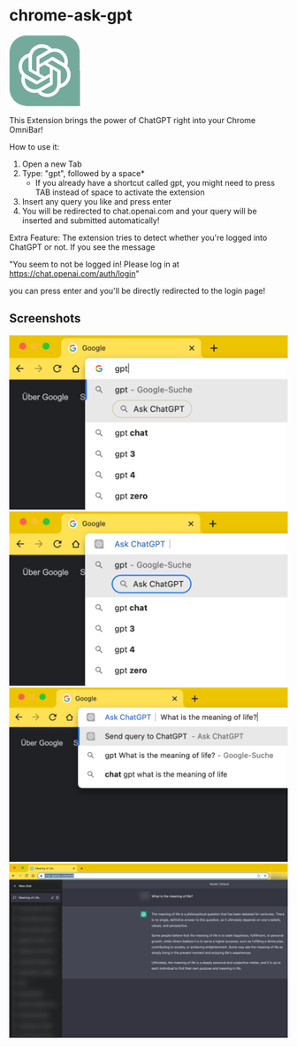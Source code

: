 # chrome-ask-gpt

![](./webstore/icon_128x128.png)

This Extension brings the power of ChatGPT right into your Chrome OmniBar!

How to use it:

1. Open a new Tab
2. Type: "gpt", followed by a space\*
   - If you already have a shortcut called gpt,
     you might need to press TAB instead of
     space to activate the extension
3. Insert any query you like and press enter
4. You will be redirected to chat.openai.com and your query will be inserted and submitted automatically!

Extra Feature:
The extension tries to detect whether you're logged into ChatGPT or not.
If you see the message

"You seem to not be logged in! Please log in at https://chat.openai.com/auth/login"

you can press enter and you'll be directly redirected to the login page!

## Screenshots

![](./webstore/step1_cropped.png)
![](./webstore/step2_cropped.png)
![](./webstore/step3_cropped.png)
![](./webstore/step4_cropped.png)